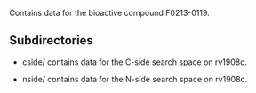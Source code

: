 Contains data for the bioactive compound F0213-0119.

## Subdirectories

- cside/ contains data for the C-side search space on rv1908c.

- nside/ contains data for the N-side search space on rv1908c.

